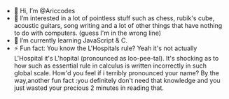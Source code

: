 - 👋 Hi, I’m @Ariccodes
- 👀 I’m interested in a lot of pointless stuff such as chess, rubik's cube, acoustic guitars, song writing and a lot of other things that have nothing to do with computers. (guess I'm in the wrong line) 
- 🌱 I’m currently learning JavaScript & C. 
- ⚡ Fun fact: You know the L'Hospitals rule? Yeah it's not actually L'Hospital it's L'hopital (pronounced as loo-pee-tal). It's shocking as to how such as essential rule in calculus is written incorrectly in such global scale. How'd you feel if i terribly pronounced your name? By the way,another fun fact :you definitely don't need that knowledge and you just wasted your precious 2 minutes in reading that. 

<!---
Ariccodes/Ariccodes is a ✨ special ✨ repository because its `README.md` (this file) appears on your GitHub profile.
You can click the Preview link to take a look at your changes.
--->
